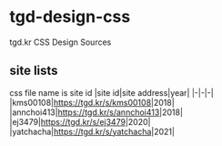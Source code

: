 # tgd-design-css
tgd.kr CSS Design Sources

## site lists
css file name is site id
|site id|site address|year|
|-|-|-|
|kms00108|<https://tgd.kr/s/kms00108>|2018|
|annchoi413|<https://tgd.kr/s/annchoi413>|2018|
|ej3479|<https://tgd.kr/s/ej3479>|2020|
|yatchacha|<https://tgd.kr/s/yatchacha>|2021|
